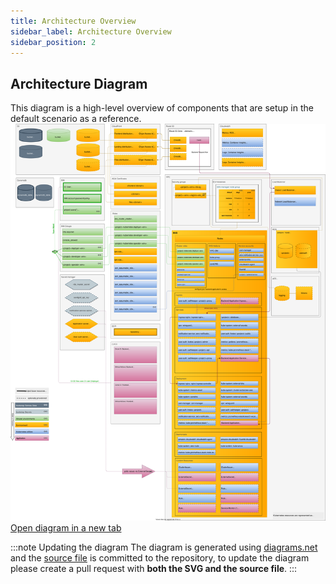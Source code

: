 ```yaml
---
title: Architecture Overview
sidebar_label: Architecture Overview
sidebar_position: 2
---
```


## Architecture Diagram


This diagram is a high-level overview of components that are setup in the default scenario as a reference.
![Architecture diagram][architecture-diagram]
[Open diagram in a new tab][architecture-diagram]

:::note Updating the diagram
The diagram is generated using [diagrams.net] and the [source file][diagram-source] is committed to the repository, to update the diagram please create a pull request with **both the SVG and the source file**.
:::

[architecture-diagram]: https://raw.githubusercontent.com/commitdev/zero-aws-eks-stack/main/docs/architecture-overview.svg
[diagram-source]: https://github.com/commitdev/zero-aws-eks-stack/blob/main/docs/architecture-overview.drawio
[diagrams.net]: https://www.diagrams.net/
